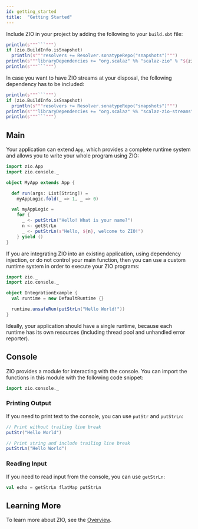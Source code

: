 ```yaml
---
id: getting_started
title:  "Getting Started"
---
```


Include ZIO in your project by adding the following to your `build.sbt` file:
```scala mdoc:passthrough
println(s"""```""")
if (zio.BuildInfo.isSnapshot)
  println(s"""resolvers += Resolver.sonatypeRepo("snapshots")""")
println(s"""libraryDependencies += "org.scalaz" %% "scalaz-zio" % "${zio.BuildInfo.version}"""")
println(s"""```""")
```

In case you want to have ZIO streams at your disposal, the following dependency has to be included:

```scala mdoc:passthrough
println(s"""```""")
if (zio.BuildInfo.isSnapshot)
  println(s"""resolvers += Resolver.sonatypeRepo("snapshots")""")
println(s"""libraryDependencies += "org.scalaz" %% "scalaz-zio-streams" % "${zio.BuildInfo.version}"""")
println(s"""```""")
```

## Main

Your application can extend `App`, which provides a complete runtime system and allows you to write your whole program using ZIO:

```scala mdoc:silent
import zio.App
import zio.console._

object MyApp extends App {

  def run(args: List[String]) =
    myAppLogic.fold(_ => 1, _ => 0)

  val myAppLogic =
    for {
      _ <- putStrLn("Hello! What is your name?")
      n <- getStrLn
      _ <- putStrLn(s"Hello, ${n}, welcome to ZIO!")
    } yield ()
}
```

If you are integrating ZIO into an existing application, using dependency injection, or do not control your main function, then you can use a custom runtime system in order to execute your ZIO programs:

```scala mdoc:silent
import zio._
import zio.console._

object IntegrationExample {
  val runtime = new DefaultRuntime {}

  runtime.unsafeRun(putStrLn("Hello World!"))
}
```

Ideally, your application should have a single runtime, because each runtime has its own resources (including thread pool and unhandled error reporter).

## Console

ZIO provides a module for interacting with the console. You can import the functions in this module with the following code snippet:

```scala mdoc:silent
import zio.console._
```

### Printing Output

If you need to print text to the console, you can use `putStr` and `putStrLn`:

```scala mdoc
// Print without trailing line break
putStr("Hello World")

// Print string and include trailing line break
putStrLn("Hello World")
```

### Reading Input

If you need to read input from the console, you can use `getStrLn`:

```scala mdoc
val echo = getStrLn flatMap putStrLn
```

## Learning More

To learn more about ZIO, see the [Overview](overview/index.md).
